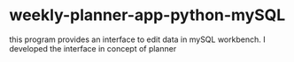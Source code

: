 # weekly-planner-app-python-mySQL
this program provides an interface to edit data in mySQL workbench. I developed the interface in concept of planner 
